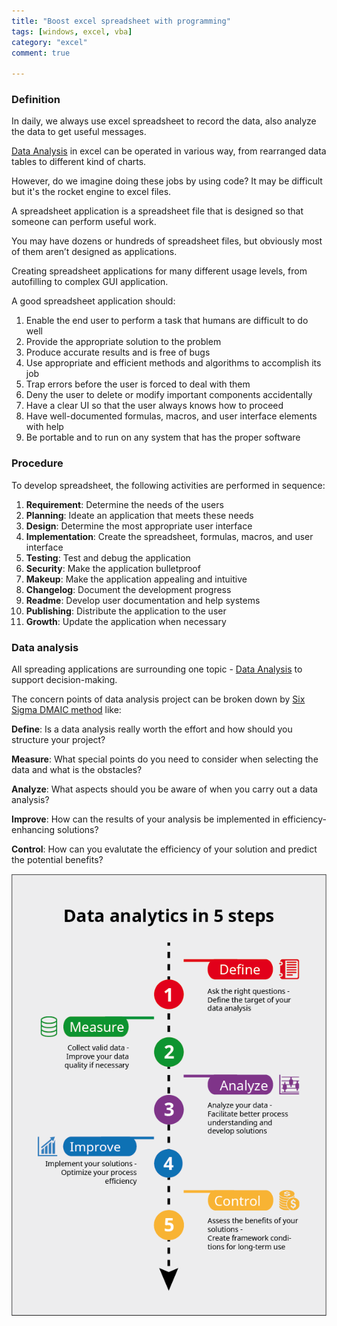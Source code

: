 ```yaml
---
title: "Boost excel spreadsheet with programming"
tags: [windows, excel, vba]
category: "excel"
comment: true

---
```


### Definition

In daily, we always use excel spreadsheet to record the data, also analyze the data to get useful messages.

[Data Analysis][data-analysis] in excel can be operated in various way, from rearranged data tables to different kind of charts.

However, do we imagine doing these jobs by using code? It may be difficult but it's the rocket engine to excel files.

A spreadsheet application is a spreadsheet file that is designed so that someone can perform useful work.

You may have dozens or hundreds of spreadsheet files, but obviously most of them aren’t designed  as applications.

Creating spreadsheet applications for many different usage levels, from autofilling to complex GUI application.

A good spreadsheet application should:

1. Enable the end user to perform a task that humans are difficult to do well
1. Provide the appropriate solution to the problem
1. Produce accurate results and is free of bugs
1. Use appropriate and efficient methods and algorithms to accomplish its job
1. Trap errors before the user is forced to deal with them
1. Deny the user to delete or modify important components accidentally
1. Have a clear UI so that the user always knows how to proceed
1. Have well-documented formulas, macros, and user interface elements with help
1. Be portable and to run on any system that has the proper software

### Procedure

To develop spreadsheet, the following activities are performed in sequence:

1. **Requirement**: Determine the needs of the users
1. **Planning**: Ideate an application that meets these needs
1. **Design**: Determine the most appropriate user interface
1. **Implementation**: Create the spreadsheet, formulas, macros, and user interface
1. **Testing**: Test and debug the application
1. **Security**: Make the application bulletproof
1. **Makeup**: Make the application appealing and intuitive
1. **Changelog**: Document the development progress
1. **Readme**: Develop user documentation and help systems
1. **Publishing**: Distribute the application to the user
1. **Growth**: Update the application when necessary

### Data analysis

All spreading applications are surrounding one topic - [Data Analysis][data-analysis] to support decision-making.

The concern points of data analysis project can be broken down by [Six Sigma DMAIC method][dmaic] like:

**Define**: Is a data analysis really worth the effort and how should you structure your project?

**Measure**: What special points do you need to consider when selecting the data and what is the obstacles?

**Analyze**: What aspects should you be aware of when you carry out a data analysis?

**Improve**: How can the results of your analysis be implemented in efficiency-enhancing solutions?

**Control**: How can you evalutate the efficiency of your solution and predict the potential benefits?

![data-analysis-5-steps.png](/assets/posts/2020-09-01/data-analysis-5-steps.png)

[data-analysis]:https://en.wikipedia.org/wiki/Data_analysis
[dmaic]:https://www.villanovau.com/resources/six-sigma/six-sigma-methodology-dmaic/
